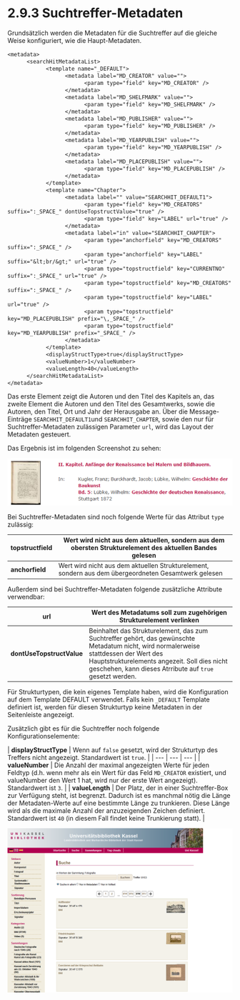# 2.9.3 Suchtreffer-Metadaten

Grundsätzlich werden die Metadaten für die Suchtreffer auf die gleiche Weise konfiguriert, wie die Haupt-Metadaten. 

```markup
<metadata>
      <searchHitMetadataList>
            <template name="_DEFAULT">
                  <metadata label="MD_CREATOR" value="">
                        <param type="field" key="MD_CREATOR" />
                  </metadata>
                  <metadata label="MD_SHELFMARK" value="">
                        <param type="field" key="MD_SHELFMARK" />
                  </metadata>
                  <metadata label="MD_PUBLISHER" value="">
                        <param type="field" key="MD_PUBLISHER" />
                  </metadata>
                  <metadata label="MD_YEARPUBLISH" value="">
                        <param type="field" key="MD_YEARPUBLISH" />
                  </metadata>
                  <metadata label="MD_PLACEPUBLISH" value="">
                        <param type="field" key="MD_PLACEPUBLISH" />
                  </metadata>
            </template>
            <template name="Chapter">
                  <metadata label="" value="SEARCHHIT_DEFAULT1">
                        <param type="field" key="MD_CREATORS" suffix=":_SPACE_" dontUseTopstructValue="true" />
                        <param type="field" key="LABEL" url="true" />
                  </metadata>
                  <metadata label="in" value="SEARCHHIT_CHAPTER">
                        <param type="anchorfield" key="MD_CREATORS" suffix=":_SPACE_" />
                        <param type="anchorfield" key="LABEL" suffix="&lt;br/&gt;" url="true" />
                        <param type="topstructfield" key="CURRENTNO" suffix=":_SPACE_" url="true" />
                        <param type="topstructfield" key="MD_CREATORS" suffix=":_SPACE_" />
                        <param type="topstructfield" key="LABEL" url="true" />
                        <param type="topstructfield" key="MD_PLACEPUBLISH" prefix="\,_SPACE_" />
                        <param type="topstructfield" key="MD_YEARPUBLISH" prefix="_SPACE_" />
                  </metadata>
            </template>
            <displayStructType>true</displayStructType>
            <valueNumber>1</valueNumber>
            <valueLength>40</valueLength>
      </searchHitMetadataList>
</metadata>
```

Das erste Element zeigt die Autoren und den Titel des Kapitels  an, das zweite Element die Autoren und den Titel des Gesamtwerks, sowie die Autoren, den Titel, Ort und Jahr der Herausgabe an. Über die Message-Einträge `SEARCHHIT_DEFAULT1`und `SEARCHHIT_CHAPTER`, sowie den nur für Suchtreffer-Metadaten zulässigen Parameter `url`, wird das Layout der Metadaten gesteuert.

Das Ergebnis ist im folgenden Screenshot zu sehen:

![](../../.gitbook/assets/suchtreffer-meta.png)



Bei Suchtreffer-Metadaten sind noch folgende Werte für das Attribut `type` zulässig:

| **topstructfield** | Wert wird nicht aus dem aktuellen, sondern aus dem obersten Strukturelement des aktuellen Bandes gelesen |
| --- | --- |
| **anchorfield** | Wert wird nicht aus dem aktuellen Strukturelement, sondern aus dem übergeordneten Gesamtwerk gelesen |

Außerdem sind bei Suchtreffer-Metadaten folgende zusätzliche Attribute verwendbar:

| **url** | Wert des Metadatums soll zum zugehörigen Strukturelement verlinken |
| --- | --- |
| **dontUseTopstructValue** | Beinhaltet das Strukturelement, das zum Suchtreffer gehört, das gewünschte Metadatum nicht, wird normalerweise stattdessen der Wert des Hauptstrukturelements angezeit. Soll dies nicht geschehen, kann dieses Atrribute auf `true` gesetzt werden. |

Für Strukturtypen, die kein eigenes Template haben, wird die Konfiguration auf dem Template DEFAULT verwendet. Falls kein `_DEFAULT` Template definiert ist, werden für diesen Strukturtyp keine Metadaten in der Seitenleiste angezeigt. 

Zusätzlich gibt es für die Suchtreffer noch folgende Konfigurationselemente:

| **displayStructType** | Wenn auf `false` gesetzt, wird der Strukturtyp des Treffers nicht angezeigt. Standardwert ist `true`.  |
| --- | --- | --- |
| **valueNumber**  | Die Anzahl der maximal angezeigten Werte für jeden Feldtyp \(d.h. wenn mehr als ein Wert für das Feld `MD_CREATOR` existiert, und valueNumber den Wert 1 hat, wird nur der erste Wert angezeigt\). Standardwert ist `3`. |
| **valueLength** | Der Platz, der in einer Suchtreffer-Box zur Verfügung steht, ist begrenzt. Dadurch ist es manchmal nötig die Länge der Metadaten-Werte auf eine bestimmte Länge zu trunkieren. Diese Länge wird als die maximale Anzahl der anzuzeigenden Zeichen definiert. Standardwert ist `40` \(in diesem Fall findet keine Trunkierung statt\). |

![](../../.gitbook/assets/suchtreffer-meta-2.png)

